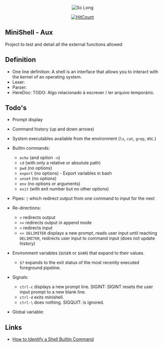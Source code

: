 <p align="center"><img src="https://i2.wp.com/www.aponia-dental-center.com/fachzahnarztliche-praxis/wp-content/uploads/2014/01/work-in-progress.png?fit=286%2C253" alt="So Long"> </p>

<div align="center">

[![HitCount](https://hits.dwyl.com/rlinsdev/42-Minishell-aux.svg?style=flat-square&show=unique)](http://hits.dwyl.com/rlinsdev/42-Minishell-aux)

</div>

## MiniShell - Aux
Project to test and detail all the external functions allowed



## Definition
* One line definition: A shell is an interface that allows you to interact with the kernel of an operating system.
* Lexer:
* Parser:
* HereDoc: TODO: Algo relacionado à escrever / ler arquivo temporário.


## Todo's
* Prompt display
* Command history (up and down arrows)
* System executables available from the environment (`ls`, `cat`, `grep`, etc.)
* Builtin commands:
  * `echo` (and option `-n`)
  * `cd` (with only a relative or absolute path)
  * `pwd` (no options)
  * `export` (no options) - Export  variables in bash
  * `unset` (no options)
  * `env` (no options or arguments)
  * `exit` (with exit number but no other options)

* Pipes: `|` which redirect output from one command to input for the next

* Re-directions:
  * `>` redirects output
  * `>>` redirects output in append mode
  * `<` redirects input
  * `<< DELIMITER` displays a new prompt, reads user input until reaching
  	`DELIMITER`, redirects user input to command input (does not update history)


* Environment variables (`$USER` or `$VAR`) that expand to their values.
  * `$?` expands to the exit status of the most recently executed foreground pipeline.


* Signals:
  * `ctrl-c` displays a new prompt line. SIGINT: SIGINT resets the user input
  prompt to a new blank line.
  * `ctrl-d` exits minishell.
  * `ctrl-\` does nothing. SIGQUIT: is ignored.

* Global variable:

## Links
* <a href="https://www.makeuseof.com/shell-builtin-commands-in-linux/">How to Identify a Shell Builtin Command</a>
